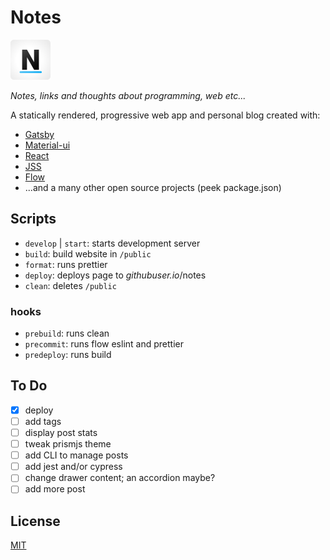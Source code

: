 # Notes 

<img src="./src/images/icons/favicon512.png" width="64">

*Notes, links and thoughts about programming, web etc...*

A statically rendered, progressive web app and personal blog created with:

* [Gatsby](https://www.gatsbyjs.org/)
* [Material-ui](https://material-ui.com/)
* [React](https://reactjs.org/)
* [JSS](https://github.com/cssinjs/jss)
* [Flow](https://flow.org/en/)
* ...and a many other open source projects (peek package.json)

## Scripts

* `develop` | `start`: starts development server
* `build`: build website in `/public`
* `format`: runs prettier
* `deploy`: deploys page to *githubuser.io*/notes
* `clean`: deletes `/public`
### hooks 
* `prebuild`: runs clean
* `precommit`: runs flow eslint and prettier
* `predeploy`: runs build

## To Do

- [x] deploy
- [ ] add tags
- [ ] display post stats
- [ ] tweak prismjs theme
- [ ] add CLI to manage posts
- [ ] add jest and/or cypress
- [ ] change drawer content; an accordion maybe?
- [ ] add more post

## License

[MIT](/LICENSE)